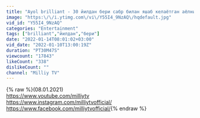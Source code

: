 ```yaml
---
title: "Ayol brilliant - 30 йилдан бери сабр билан яшаб келаётган аёлнинг бахтли кунига гувоҳ бўлинг!"
image: "https:\/\/i.ytimg.com\/vi\/Y55I4_9NzAQ\/hqdefault.jpg"
vid_id: "Y55I4_9NzAQ"
categories: "Entertainment"
tags: ["brilliant","йилдан","бери"]
date: "2022-01-14T08:01:02+03:00"
vid_date: "2022-01-10T13:00:19Z"
duration: "PT30M47S"
viewcount: "17843"
likeCount: "338"
dislikeCount: ""
channel: "Milliy TV"
---
```

{% raw %}(08.01.2021)<br /><a rel="nofollow" target="blank" href="https://www.youtube.com/milliytv">https://www.youtube.com/milliytv</a><br /><a rel="nofollow" target="blank" href="https://www.instagram.com/milliytvofficial/">https://www.instagram.com/milliytvofficial/</a><br /><a rel="nofollow" target="blank" href="https://www.facebook.com/milliytvofficial/">https://www.facebook.com/milliytvofficial/</a>{% endraw %}
